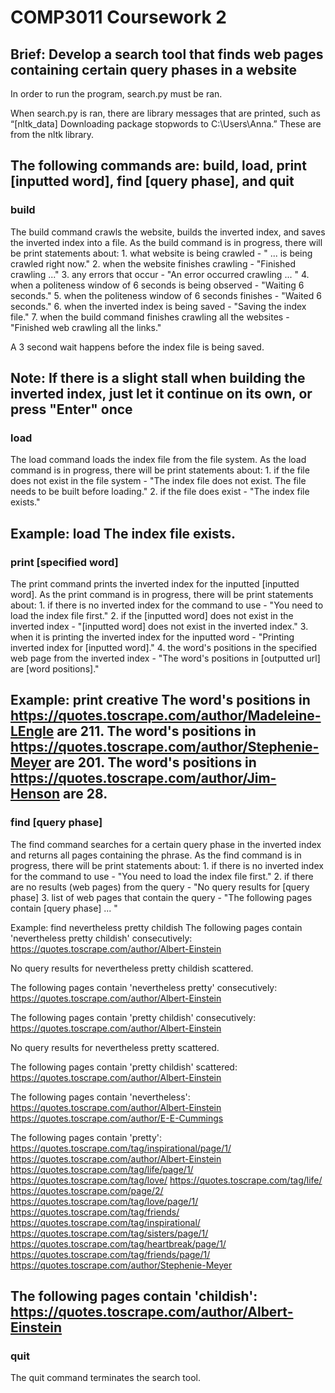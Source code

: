 # COMP3011 Coursework 2

## Brief: Develop a search tool that finds web pages containing certain query phases in a website

In order to run the program, search.py must be ran. 

When search.py is ran, there are library messages that are printed, such as “[nltk_data] Downloading package stopwords to C:\Users\Anna.” These are from the nltk library. 

The following commands are: build, load, print [inputted word], find [query phase], and quit
---------------------------------------------------------------------------------------------------------------------------------------------------------------
### build

The build command crawls the website, builds the inverted index, and saves the inverted index into a file. 
As the build command is in progress, there will be print statements about: 
    1. what website is being crawled -  " ... is being crawled right now."
    2. when the website finishes crawling - "Finished crawling ..."
    3. any errors that occur - "An error occurred crawling ... "
    4. when a politeness window of 6 seconds is being observed - "Waiting 6 seconds."
    5. when the politeness window of 6 seconds finishes - "Waited 6 seconds."
    6. when the inverted index is being saved - "Saving the index file."
    7. when the build command finishes crawling all the websites - "Finished web crawling all the links."

A 3 second wait happens before the index file is being saved.

**Note:** If there is a slight stall when building the inverted index, just let it continue on its own, or press "Enter" once
---------------------------------------------------------------------------------------------------------------------------------------------------------------
### load

The load command loads the index file from the file system. 
As the load command is in progress, there will be print statements about:
    1. if the file does not exist in the file system - "The index file does not exist. The file needs to be built before loading."
    2. if the file does exist - "The index file exists."

Example: load
The index file exists.
---------------------------------------------------------------------------------------------------------------------------------------------------------------
### print [specified word]

The print command prints the inverted index for the inputted [inputted word].
As the print command is in progress, there will be print statements about:
    1. if there is no inverted index for the command to use - "You need to load the index file first."
    2. if the [inputted word] does not exist in the inverted index - "[inputted word] does not exist in the inverted index."
    3. when it is printing the inverted index for the inputted word - "Printing inverted index for [inputted word]."
    4. the word's positions in the specified web page from the inverted index - "The word's positions in [outputted url] are [word positions]."

Example: print creative
The word's positions in https://quotes.toscrape.com/author/Madeleine-LEngle are 211.
The word's positions in https://quotes.toscrape.com/author/Stephenie-Meyer are 201.
The word's positions in https://quotes.toscrape.com/author/Jim-Henson are 28.
---------------------------------------------------------------------------------------------------------------------------------------------------------------
### find [query phase]

The find command searches for a certain query phase in the inverted index and returns all pages containing the phrase. 
As the find command is in progress, there will be print statements about:
    1. if there is no inverted index for the command to use - "You need to load the index file first."
    2. if there are no results (web pages) from the query - "No query results for [query phase]
    3. list of web pages that contain the query - "The following pages contain [query phase] ... "

Example: find nevertheless pretty childish
The following pages contain 'nevertheless pretty childish' consecutively:
https://quotes.toscrape.com/author/Albert-Einstein


No query results for nevertheless pretty childish scattered.


The following pages contain 'nevertheless pretty' consecutively:
https://quotes.toscrape.com/author/Albert-Einstein


The following pages contain 'pretty childish' consecutively:
https://quotes.toscrape.com/author/Albert-Einstein


No query results for nevertheless pretty scattered.


The following pages contain 'pretty childish' scattered:
https://quotes.toscrape.com/author/Albert-Einstein


The following pages contain 'nevertheless':
https://quotes.toscrape.com/author/Albert-Einstein
https://quotes.toscrape.com/author/E-E-Cummings


The following pages contain 'pretty':
https://quotes.toscrape.com/tag/inspirational/page/1/
https://quotes.toscrape.com/author/Albert-Einstein
https://quotes.toscrape.com/tag/life/page/1/
https://quotes.toscrape.com/tag/love/
https://quotes.toscrape.com/tag/life/
https://quotes.toscrape.com/page/2/
https://quotes.toscrape.com/tag/love/page/1/
https://quotes.toscrape.com/tag/friends/
https://quotes.toscrape.com/tag/inspirational/
https://quotes.toscrape.com/tag/sisters/page/1/
https://quotes.toscrape.com/tag/heartbreak/page/1/
https://quotes.toscrape.com/tag/friends/page/1/
https://quotes.toscrape.com/author/Stephenie-Meyer


The following pages contain 'childish':
https://quotes.toscrape.com/author/Albert-Einstein
---------------------------------------------------------------------------------------------------------------------------------------------------------------
### quit

The quit command terminates the search tool.
